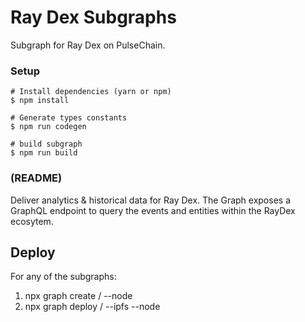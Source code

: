 # Ray Dex Subgraphs

Subgraph for Ray Dex on PulseChain.

### Setup

```
# Install dependencies (yarn or npm)
$ npm install

# Generate types constants
$ npm run codegen

# build subgraph
$ npm run build

```

### (README)

Deliver analytics & historical data for Ray Dex.
The Graph exposes a GraphQL endpoint to query the events and entities within the RayDex ecosytem.

## Deploy

For any of the subgraphs:

1. npx graph create <username>/<subgraph-name> --node <graph-node>
2. npx graph deploy <username>/<subgraph-name> --ipfs <ipfs-url> --node <graph-node>
